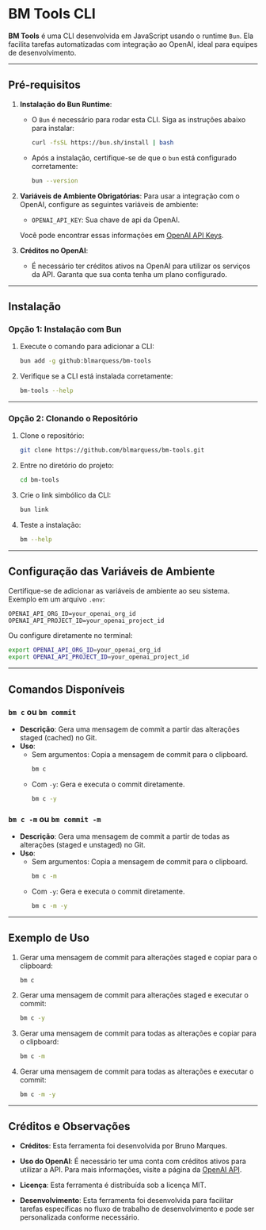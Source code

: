 # BM Tools CLI

**BM Tools** é uma CLI desenvolvida em JavaScript usando o runtime `Bun`. Ela facilita tarefas automatizadas com integração ao OpenAI, ideal para equipes de desenvolvimento.

---

## Pré-requisitos

1. **Instalação do Bun Runtime**:
   - O `Bun` é necessário para rodar esta CLI. Siga as instruções abaixo para instalar:
     ```bash
     curl -fsSL https://bun.sh/install | bash
     ```
   - Após a instalação, certifique-se de que o `bun` está configurado corretamente:
     ```bash
     bun --version
     ```

2. **Variáveis de Ambiente Obrigatórias**:
   Para usar a integração com o OpenAI, configure as seguintes variáveis de ambiente:
   - `OPENAI_API_KEY`: Sua chave de api da OpenAI.

   Você pode encontrar essas informações em [OpenAI API Keys](https://platform.openai.com/account/api-keys).

3. **Créditos no OpenAI**:
   - É necessário ter créditos ativos na OpenAI para utilizar os serviços da API. Garanta que sua conta tenha um plano configurado.

---

## Instalação

### **Opção 1: Instalação com Bun**

1. Execute o comando para adicionar a CLI:
   ```bash
   bun add -g github:blmarquess/bm-tools
   ```

2. Verifique se a CLI está instalada corretamente:
   ```bash
   bm-tools --help
   ```

---

### **Opção 2: Clonando o Repositório**

1. Clone o repositório:
   ```bash
   git clone https://github.com/blmarquess/bm-tools.git
   ```

2. Entre no diretório do projeto:
   ```bash
   cd bm-tools
   ```

3. Crie o link simbólico da CLI:
   ```bash
   bun link
   ```

4. Teste a instalação:
   ```bash
   bm --help
   ```

---

## Configuração das Variáveis de Ambiente

Certifique-se de adicionar as variáveis de ambiente ao seu sistema. Exemplo em um arquivo `.env`:

```plaintext
OPENAI_API_ORG_ID=your_openai_org_id
OPENAI_API_PROJECT_ID=your_openai_project_id
```

Ou configure diretamente no terminal:
```bash
export OPENAI_API_ORG_ID=your_openai_org_id
export OPENAI_API_PROJECT_ID=your_openai_project_id
```

---

## Comandos Disponíveis

### `bm c` ou `bm commit`
- **Descrição**: Gera uma mensagem de commit a partir das alterações staged (cached) no Git.
- **Uso**:
  - Sem argumentos: Copia a mensagem de commit para o clipboard.
    ```bash
    bm c
    ```
  - Com `-y`: Gera e executa o commit diretamente.
    ```bash
    bm c -y
    ```

### `bm c -m` ou `bm commit -m`
- **Descrição**: Gera uma mensagem de commit a partir de todas as alterações (staged e unstaged) no Git.
- **Uso**:
  - Sem argumentos: Copia a mensagem de commit para o clipboard.
    ```bash
    bm c -m
    ```
  - Com `-y`: Gera e executa o commit diretamente.
    ```bash
    bm c -m -y
    ```

---

## Exemplo de Uso

1. Gerar uma mensagem de commit para alterações staged e copiar para o clipboard:
   ```bash
   bm c
   ```

2. Gerar uma mensagem de commit para alterações staged e executar o commit:
   ```bash
   bm c -y
   ```

3. Gerar uma mensagem de commit para todas as alterações e copiar para o clipboard:
   ```bash
   bm c -m
   ```

4. Gerar uma mensagem de commit para todas as alterações e executar o commit:
   ```bash
   bm c -m -y
   ```

---

## Créditos e Observações
- **Créditos**: Esta ferramenta foi desenvolvida por Bruno Marques.

- **Uso do OpenAI**: É necessário ter uma conta com créditos ativos para utilizar a API. Para mais informações, visite a página da [OpenAI API](https://platform.openai.com/account/api-keys).
- **Licença**: Esta ferramenta é distribuída sob a licença MIT.
- **Desenvolvimento**: Esta ferramenta foi desenvolvida para facilitar tarefas específicas no fluxo de trabalho de desenvolvimento e pode ser personalizada conforme necessário.